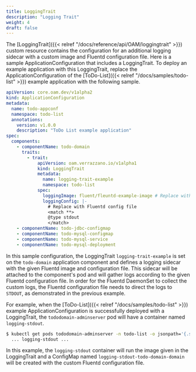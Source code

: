 ```yaml
---
title: LoggingTrait
description: "Logging Trait"
weight: 4
draft: false
---
```

The [LoggingTrait]({{< relref "/docs/reference/api/OAM/loggingtrait" >}}) custom resource contains the configuration for an additional logging sidecar with a custom image and Fluentd configuration file.
Here is a sample ApplicationConfiguration that includes a LoggingTrait.
To deploy an example application with this LoggingTrait, replace the ApplicationConfiguration of the [ToDo-List]({{< relref "/docs/samples/todo-list" >}}) example application with the following sample.

```yaml
apiVersion: core.oam.dev/v1alpha2
kind: ApplicationConfiguration
metadata:
  name: todo-appconf
  namespace: todo-list
  annotations:
    version: v1.0.0
    description: "ToDo List example application"
spec:
  components:
    - componentName: todo-domain
      traits:
        - trait:
            apiVersion: oam.verrazzano.io/v1alpha1
            kind: LoggingTrait
            metadata:
              name: logging-trait-example
              namespace: todo-list
            spec:
              loggingImage: fluent/fleuntd-example-image # Replace with custom Fluentd Image
              loggingConfig: |-
                # Replace with Fluentd config file
                <match **>
                @type stdout
                </match>
    - componentName: todo-jdbc-configmap
    - componentName: todo-mysql-configmap
    - componentName: todo-mysql-service
    - componentName: todo-mysql-deployment
```
In this sample configuration, the LoggingTrait `logging-trait-example` is set on the `todo-domain` application component and defines a logging sidecar with the given Fluentd image and configuration file.
This sidecar will be attached to the component's pod and will gather logs according to the given Fluentd configuration file.
In order for the Fluentd DaemonSet to collect the custom logs, the Fluentd configuration file needs to direct the logs to `STDOUT`, as demonstrated in the previous example.

For example, when the [ToDo-List]({{< relref "/docs/samples/todo-list" >}}) example ApplicationConfiguration is successfully deployed with a LoggingTrait, the `tododomain-adminserver` pod will have a container named `logging-stdout`.
```bash
$ kubectl get pods tododomain-adminserver -n todo-list -o jsonpath='{.spec.containers[*].name}'
  ... logging-stdout ...
```
In this example, the `logging-stdout` container will run the image given in the LoggingTrait and a ConfigMap named `logging-stdout-todo-domain-domain` will be created with the custom Fluentd configuration file.

